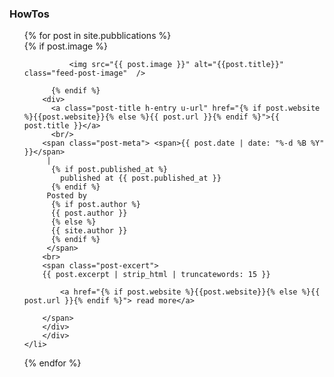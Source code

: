 ### HowTos

<ul style="margin-left:0; list-style:none;">
  {% for post in site.pubblications %}
    <li>
        <div class="feed-post-container">
          {% if post.image %}
              
              <img src="{{ post.image }}" alt="{{post.title}}" class="feed-post-image"  />
              
          {% endif %}
        <div>
          <a class="post-title h-entry u-url" href="{% if post.website %}{{post.website}}{% else %}{{ post.url }}{% endif %}">{{ post.title }}</a>
          <br/>
        <span class="post-meta"> <span>{{ post.date | date: "%-d %B %Y" }}</span>
         |
          {% if post.published_at %}
            published at {{ post.published_at }}
          {% endif %}
         Posted by
          {% if post.author %}
          {{ post.author }}
          {% else %}
          {{ site.author }}
          {% endif %}
         </span>
        <br>
        <span class="post-excert">
        {{ post.excerpt | strip_html | truncatewords: 15 }} 
          
            <a href="{% if post.website %}{{post.website}}{% else %}{{ post.url }}{% endif %}"> read more</a>

        </span>
        </div>
        </div>
    </li>
  {% endfor %}
</ul>